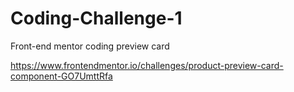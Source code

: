 # Coding-Challenge-1
Front-end mentor coding preview card 

https://www.frontendmentor.io/challenges/product-preview-card-component-GO7UmttRfa
